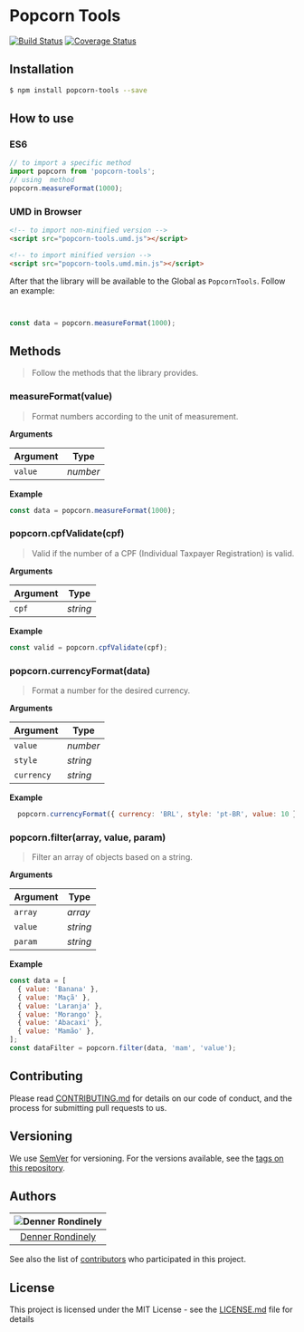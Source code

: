 # Popcorn Tools
[![Build Status](https://travis-ci.com/Popcorn-BR/popcorn-tools.svg?branch=master)](https://travis-ci.com/Popcorn-BR/popcorn-tools)
[![Coverage Status](https://coveralls.io/repos/github/Popcorn-BR/popcorn-tools/badge.svg?branch=master)](https://coveralls.io/github/Popcorn-BR/popcorn-tools?branch=master)




## Installation

```sh
$ npm install popcorn-tools --save
```

## How to use

### ES6

```js
// to import a specific method
import popcorn from 'popcorn-tools';
// using  method
popcorn.measureFormat(1000);
```

### UMD in Browser

```html
<!-- to import non-minified version -->
<script src="popcorn-tools.umd.js"></script>

<!-- to import minified version -->
<script src="popcorn-tools.umd.min.js"></script>
```

After that the library will be available to the Global as `PopcornTools`. Follow an example:

```js


const data = popcorn.measureFormat(1000);
```

## Methods

> Follow the methods that the library provides.

### measureFormat(value)

> Format numbers according to the unit of measurement.

**Arguments**

| Argument | Type    |
|----------|---------|
|`value`   |*number* |


**Example**

```js
const data = popcorn.measureFormat(1000);
```

### popcorn.cpfValidate(cpf)

> Valid if the number of a CPF (Individual Taxpayer Registration) is valid.

**Arguments**

| Argument | Type    |
|----------|---------|
|`cpf`     |*string* |


**Example**

```js
const valid = popcorn.cpfValidate(cpf);
```

### popcorn.currencyFormat(data)

> Format a number for the desired currency.

**Arguments**

| Argument | Type    |
|----------|---------|
|`value`   |*number* |
|`style`   |*string* |
|`currency`|*string* |


**Example**

```js
  popcorn.currencyFormat({ currency: 'BRL', style: 'pt-BR', value: 10 })
```

### popcorn.filter(array, value, param)

> Filter an array of objects based on a string.

**Arguments**

| Argument | Type    |
|----------|---------|
|`array`   |*array*  |
|`value`   |*string* |
|`param`   |*string* |


**Example**

```js
const data = [
  { value: 'Banana' },
  { value: 'Maçã' },
  { value: 'Laranja' },
  { value: 'Morango' },
  { value: 'Abacaxi' },
  { value: 'Mamão' },
];
const dataFilter = popcorn.filter(data, 'mam', 'value');
```

## Contributing

Please read [CONTRIBUTING.md](https://github.com/Popcorn-BR/popcorn-tools/blob/master/CONTRIBUTING.md) for details on our code of conduct, and the process for submitting pull requests to us.

## Versioning

We use [SemVer](http://semver.org/) for versioning. For the versions available, see the [tags on this repository](https://github.com/Popcorn-BR/popcorn-tools/releases).

## Authors

| ![Denner Rondinely](https://avatars1.githubusercontent.com/u/14242874?s=460&u=bb7141e15c2ce0a34e2ca36ff4398eb774f4c99d&v=4)|
|:---------------------:|
|  [Denner Rondinely](https://github.com/dennerrondinely/)   |

See also the list of [contributors](https://github.com/Popcorn-BR/popcorn-tools/graphs/contributors) who participated in this project.

## License

This project is licensed under the MIT License - see the [LICENSE.md](https://github.com/Popcorn-BR/popcorn-tools/blob/master/LICENCE.md) file for details
